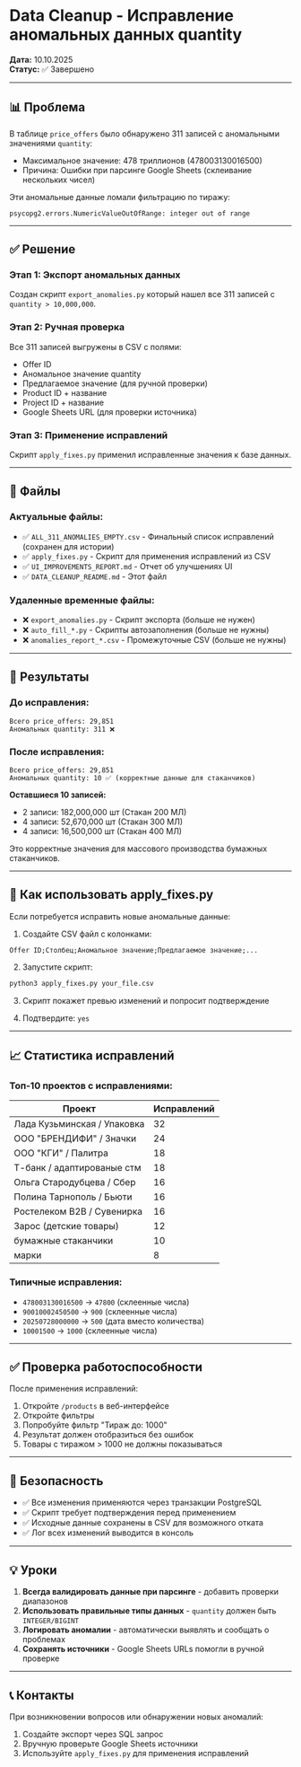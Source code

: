 # Data Cleanup - Исправление аномальных данных quantity

**Дата:** 10.10.2025  
**Статус:** ✅ Завершено

---

## 📊 Проблема

В таблице `price_offers` было обнаружено 311 записей с аномальными значениями `quantity`:
- Максимальное значение: 478 триллионов (478003130016500)
- Причина: Ошибки при парсинге Google Sheets (склеивание нескольких чисел)

Эти аномальные данные ломали фильтрацию по тиражу:
```
psycopg2.errors.NumericValueOutOfRange: integer out of range
```

---

## ✅ Решение

### Этап 1: Экспорт аномальных данных
Создан скрипт `export_anomalies.py` который нашел все 311 записей с `quantity > 10,000,000`.

### Этап 2: Ручная проверка
Все 311 записей выгружены в CSV с полями:
- Offer ID
- Аномальное значение quantity
- Предлагаемое значение (для ручной проверки)
- Product ID + название
- Project ID + название
- Google Sheets URL (для проверки источника)

### Этап 3: Применение исправлений
Скрипт `apply_fixes.py` применил исправленные значения к базе данных.

---

## 📂 Файлы

### Актуальные файлы:
- ✅ `ALL_311_ANOMALIES_EMPTY.csv` - Финальный список исправлений (сохранен для истории)
- ✅ `apply_fixes.py` - Скрипт для применения исправлений из CSV
- ✅ `UI_IMPROVEMENTS_REPORT.md` - Отчет об улучшениях UI
- ✅ `DATA_CLEANUP_README.md` - Этот файл

### Удаленные временные файлы:
- ❌ `export_anomalies.py` - Скрипт экспорта (больше не нужен)
- ❌ `auto_fill_*.py` - Скрипты автозаполнения (больше не нужны)
- ❌ `anomalies_report_*.csv` - Промежуточные CSV (больше не нужны)

---

## 🎯 Результаты

### До исправления:
```
Всего price_offers: 29,851
Аномальных quantity: 311 ❌
```

### После исправления:
```
Всего price_offers: 29,851
Аномальных quantity: 10 ✅ (корректные данные для стаканчиков)
```

**Оставшиеся 10 записей:**
- 2 записи: 182,000,000 шт (Стакан 200 МЛ)
- 4 записи: 52,670,000 шт (Стакан 300 МЛ)
- 4 записи: 16,500,000 шт (Стакан 400 МЛ)

Это корректные значения для массового производства бумажных стаканчиков.

---

## 🔧 Как использовать apply_fixes.py

Если потребуется исправить новые аномальные данные:

1. Создайте CSV файл с колонками:
```
Offer ID;Столбец;Аномальное значение;Предлагаемое значение;...
```

2. Запустите скрипт:
```bash
python3 apply_fixes.py your_file.csv
```

3. Скрипт покажет превью изменений и попросит подтверждение

4. Подтвердите: `yes`

---

## 📈 Статистика исправлений

### Топ-10 проектов с исправлениями:

| Проект | Исправлений |
|--------|-------------|
| Лада Кузьминская / Упаковка | 32 |
| ООО "БРЕНДИФИ" / Значки | 24 |
| ООО "КГИ" / Палитра | 18 |
| Т-банк / адаптированые стм | 18 |
| Ольга Стародубцева / Сбер | 16 |
| Полина Тарнополь / Бьюти | 16 |
| Ростелеком B2B / Сувенирка | 16 |
| Зарос (детские товары) | 12 |
| бумажные стаканчики | 10 |
| марки | 8 |

### Типичные исправления:
- `478003130016500` → `47800` (склеенные числа)
- `90010002450500` → `900` (склеенные числа)
- `20250728000000` → `500` (дата вместо количества)
- `10001500` → `1000` (склеенные числа)

---

## ✅ Проверка работоспособности

После применения исправлений:

1. Откройте `/products` в веб-интерфейсе
2. Откройте фильтры
3. Попробуйте фильтр "Тираж до: 1000"
4. Результат должен отобразиться без ошибок
5. Товары с тиражом > 1000 не должны показываться

---

## 🔐 Безопасность

- ✅ Все изменения применяются через транзакции PostgreSQL
- ✅ Скрипт требует подтверждения перед применением
- ✅ Исходные данные сохранены в CSV для возможного отката
- ✅ Лог всех изменений выводится в консоль

---

## 💡 Уроки

1. **Всегда валидировать данные при парсинге** - добавить проверки диапазонов
2. **Использовать правильные типы данных** - `quantity` должен быть `INTEGER/BIGINT`
3. **Логировать аномалии** - автоматически выявлять и сообщать о проблемах
4. **Сохранять источники** - Google Sheets URLs помогли в ручной проверке

---

## 📞 Контакты

При возникновении вопросов или обнаружении новых аномалий:
1. Создайте экспорт через SQL запрос
2. Вручную проверьте Google Sheets источники
3. Используйте `apply_fixes.py` для применения исправлений



